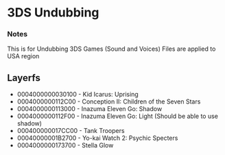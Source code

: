 # 3DS Undubbing
### Notes
This is for Undubbing 3DS Games (Sound and Voices)
Files are applied to USA region

## Layerfs

- 0004000000030100 - Kid Icarus: Uprising
- 0004000000112C00 - Conception II: Children of the Seven Stars
- 0004000000113000 - Inazuma Eleven Go: Shadow
- 0004000000112F00 - Inazuma Eleven Go:  Light (Should be able to use shadow)
- 000400000017CC00 - Tank Troopers
- 00040000001B2700 - Yo-kai Watch 2: Psychic Specters
- 0004000000173700 - Stella Glow